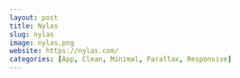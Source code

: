 ```yaml
---
layout: post
title: Nylas
slug: nylas
image: nylas.png
website: https://nylas.com/
categories: [App, Clean, Minimal, Parallax, Responsive]
---
```

